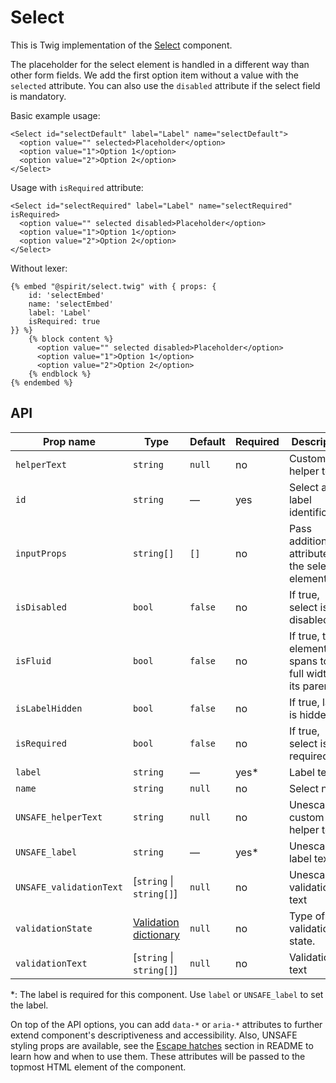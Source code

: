 # Select

This is Twig implementation of the [Select][select] component.

The placeholder for the select element is handled in a different way than other form fields.
We add the first option item without a value with the `selected` attribute. You can also use the `disabled` attribute
if the select field is mandatory.

Basic example usage:

```twig
<Select id="selectDefault" label="Label" name="selectDefault">
  <option value="" selected>Placeholder</option>
  <option value="1">Option 1</option>
  <option value="2">Option 2</option>
</Select>
```

Usage with `isRequired` attribute:

```twig
<Select id="selectRequired" label="Label" name="selectRequired" isRequired>
  <option value="" selected disabled>Placeholder</option>
  <option value="1">Option 1</option>
  <option value="2">Option 2</option>
</Select>
```

Without lexer:

```twig
{% embed "@spirit/select.twig" with { props: {
    id: 'selectEmbed'
    name: 'selectEmbed'
    label: 'Label'
    isRequired: true
}} %}
    {% block content %}
      <option value="" selected disabled>Placeholder</option>
      <option value="1">Option 1</option>
      <option value="2">Option 2</option>
    {% endblock %}
{% endembed %}
```

## API

| Prop name               | Type                                           | Default | Required | Description                                                |
| ----------------------- | ---------------------------------------------- | ------- | -------- | ---------------------------------------------------------- |
| `helperText`            | `string`                                       | `null`  | no       | Custom helper text                                         |
| `id`                    | `string`                                       | —       | yes      | Select and label identification                            |
| `inputProps`            | `string[]`                                     | `[]`    | no       | Pass additional attributes to the select element           |
| `isDisabled`            | `bool`                                         | `false` | no       | If true, select is disabled                                |
| `isFluid`               | `bool`                                         | `false` | no       | If true, the element spans to the full width of its parent |
| `isLabelHidden`         | `bool`                                         | `false` | no       | If true, label is hidden                                   |
| `isRequired`            | `bool`                                         | `false` | no       | If true, select is required                                |
| `label`                 | `string`                                       | —       | yes\*    | Label text                                                 |
| `name`                  | `string`                                       | `null`  | no       | Select name                                                |
| `UNSAFE_helperText`     | `string`                                       | `null`  | no       | Unescaped custom helper text                               |
| `UNSAFE_label`          | `string`                                       | —       | yes\*    | Unescaped label text                                       |
| `UNSAFE_validationText` | [`string` \| `string[]`]                       | `null`  | no       | Unescaped validation text                                  |
| `validationState`       | [Validation dictionary][dictionary-validation] | `null`  | no       | Type of validation state.                                  |
| `validationText`        | [`string` \| `string[]`]                       | `null`  | no       | Validation text                                            |

\*: The label is required for this component. Use `label` or `UNSAFE_label` to set the label.

On top of the API options, you can add `data-*` or `aria-*` attributes to
further extend component's descriptiveness and accessibility. Also, UNSAFE styling props are available,
see the [Escape hatches][escape-hatches] section in README to learn how and when to use them.
These attributes will be passed to the topmost HTML element of the component.

[select]: https://github.com/lmc-eu/spirit-design-system/tree/main/packages/web/src/scss/components/Select
[dictionary-validation]: https://github.com/lmc-eu/spirit-design-system/blob/main/docs/DICTIONARIES.md#validation
[escape-hatches]: https://github.com/lmc-eu/spirit-design-system/tree/main/packages/web-twig/README.md#escape-hatches
